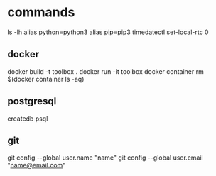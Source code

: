 # commands
ls -lh
alias python=python3
alias pip=pip3
timedatectl set-local-rtc 0

## docker
docker build -t toolbox .
docker run -it toolbox
docker container rm $(docker container ls -aq)

## postgresql
createdb
psql

## git
git config --global user.name "name"
git config --global user.email "name@email.com"

